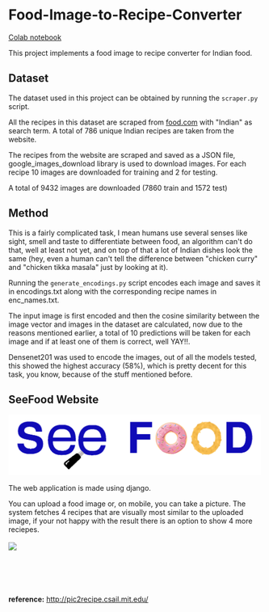 # Food-Image-to-Recipe-Converter
<a href="https://colab.research.google.com/drive/1TnX3rEkcR11njx0--v-2msGwgRokLbro?usp=sharing">Colab notebook</a>

This project implements a food image to recipe converter for Indian food. 

## Dataset
The dataset used in this project can be obtained by running the `scraper.py` script.

All the recipes in this dataset are scraped from <a href="https://www.food.com/">food.com</a> with "Indian" as search term. A total of 786 unique Indian recipes are taken from the website.

The recipes from the website are scraped and saved as a JSON file, google_images_download library is used to download images. For each recipe 10 images are downloaded for training and 2 for testing.

A total of 9432 images are downloaded (7860 train and 1572 test)

## Method
This is a fairly complicated task, I mean humans use several senses like sight, smell and taste to differentiate between food, an algorithm can't do that, well at least not yet, and on top of that a lot of Indian dishes look the same (hey, even a human can't tell the difference between "chicken curry" and "chicken tikka masala" just by looking at it).

Running the `generate_encodings.py` script encodes each image and saves it in encodings.txt along with the corresponding recipe names in enc_names.txt.

The input image is first encoded and then the cosine similarity between the image vector and images in the dataset are calculated, now due to the reasons mentioned earlier, a total of 10 predictions will be taken for each image and if at least one of them is correct, well YAY!!.

Densenet201 was used to encode the images, out of all the models tested, this showed the highest accuracy (58%), which is pretty decent for this task, you know, because of the stuff mentioned before.

## SeeFood Website
<img src="SeeFood/WebApp/static/WebApp/title.png" width="500">

The web application is made using django.

You can upload a food image or, on mobile, you can take a picture. The system fetches 4 recipes that are visually most similar to the uploaded image, if your not happy with the result there is an option to show 4 more reciepes.
<br><br>
![](https://github.com/gokulkrh/Food-Image-to-Recipe-Converter/blob/main/mobile_demo.gif)
<br><br><br><br><br><br>
**reference:** http://pic2recipe.csail.mit.edu/
